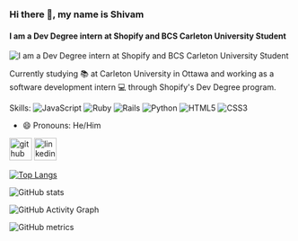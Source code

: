 ### Hi there 👋, my name is Shivam
#### I am a Dev Degree intern at Shopify and BCS Carleton University Student
![I am a Dev Degree intern at Shopify and BCS Carleton University Student](https://user-images.githubusercontent.com/113066696/233858846-52d96d15-d82e-4f5e-b8c2-ed889117f4af.png)

Currently studying 📚 at Carleton University in Ottawa and working as a software development intern 💻 through Shopify's Dev Degree program.

Skills: ![JavaScript](https://img.shields.io/badge/javascript-%23323330.svg?style=for-the-badge&logo=javascript&logoColor=%23F7DF1E) ![Ruby](https://img.shields.io/badge/ruby-%23CC342D.svg?style=for-the-badge&logo=ruby&logoColor=white) ![Rails](https://img.shields.io/badge/rails-%23CC0000.svg?style=for-the-badge&logo=ruby-on-rails&logoColor=white) ![Python](https://img.shields.io/badge/python-3670A0?style=for-the-badge&logo=python&logoColor=ffdd54) ![HTML5](https://img.shields.io/badge/html5-%23E34F26.svg?style=for-the-badge&logo=html5&logoColor=white) ![CSS3](https://img.shields.io/badge/css3-%231572B6.svg?style=for-the-badge&logo=css3&logoColor=white)

- 😄 Pronouns: He/Him 


[<img src='https://cdn.jsdelivr.net/npm/simple-icons@3.0.1/icons/github.svg' alt='github' height='40'>](https://github.com/shivamkaravadra)  [<img src='https://cdn.jsdelivr.net/npm/simple-icons@3.0.1/icons/linkedin.svg' alt='linkedin' height='40'>](https://ca.linkedin.com/in/shivam-karavadra-64986621a?trk=public_profile_browsemap)  

[![Top Langs](https://github-readme-stats.vercel.app/api/top-langs/?username=shivamkaravadra)](https://github.com/anuraghazra/github-readme-stats)

![GitHub stats](https://github-readme-stats.vercel.app/api?username=shivamkaravadra&show_icons=true&count_private=true)  

![GitHub Activity Graph](https://activity-graph.herokuapp.com/graph?username=shivamkaravadra)  

![GitHub metrics](https://metrics.lecoq.io/shivamkaravadra)  
